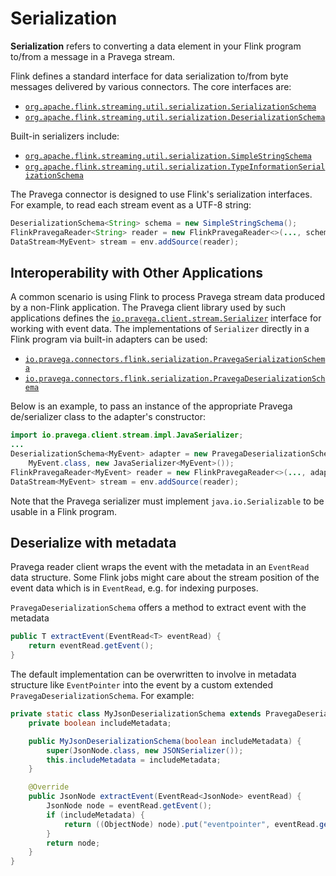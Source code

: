 <!--
Copyright Pravega Authors.

Licensed under the Apache License, Version 2.0 (the "License");
you may not use this file except in compliance with the License.
You may obtain a copy of the License at

    http://www.apache.org/licenses/LICENSE-2.0

Unless required by applicable law or agreed to in writing, software
distributed under the License is distributed on an "AS IS" BASIS,
WITHOUT WARRANTIES OR CONDITIONS OF ANY KIND, either express or implied.
See the License for the specific language governing permissions and
limitations under the License.
-->

# Serialization

**Serialization** refers to converting a data element in your Flink program to/from a message in a Pravega stream.

Flink defines a standard interface for data serialization to/from byte messages delivered by various connectors. The core interfaces are:

- [`org.apache.flink.streaming.util.serialization.SerializationSchema`]( https://ci.apache.org/projects/flink/flink-docs-stable/api/java/org/apache/flink/streaming/util/serialization/SerializationSchema.html)
- [`org.apache.flink.streaming.util.serialization.DeserializationSchema`]( https://ci.apache.org/projects/flink/flink-docs-stable/api/java/org/apache/flink/streaming/util/serialization/DeserializationSchema.html)

Built-in serializers include:

- [`org.apache.flink.streaming.util.serialization.SimpleStringSchema`](https://ci.apache.org/projects/flink/flink-docs-stable/api/java/org/apache/flink/streaming/util/serialization/SimpleStringSchema.html)
- [`org.apache.flink.streaming.util.serialization.TypeInformationSerializationSchema`](https://ci.apache.org/projects/flink/flink-docs-stable/api/java/org/apache/flink/streaming/util/serialization/TypeInformationSerializationSchema.html)

The Pravega connector is designed to use Flink's serialization interfaces. For example, to read each stream event as a UTF-8 string:

```java
DeserializationSchema<String> schema = new SimpleStringSchema();
FlinkPravegaReader<String> reader = new FlinkPravegaReader<>(..., schema);
DataStream<MyEvent> stream = env.addSource(reader);
```

## Interoperability with Other Applications

A common scenario is using Flink to process Pravega stream data produced by a non-Flink application. The Pravega client library used by such applications defines the [`io.pravega.client.stream.Serializer`](http://pravega.io/docs/latest/javadoc/clients/io/pravega/client/stream/Serializer.html) interface for working with event data. The implementations of `Serializer` directly in a Flink program via built-in adapters can be used:

- [`io.pravega.connectors.flink.serialization.PravegaSerializationSchema`](https://github.com/pravega/flink-connectors/blob/master/src/main/java/io/pravega/connectors/flink/serialization/PravegaSerializationSchema.java)
- [`io.pravega.connectors.flink.serialization.PravegaDeserializationSchema`](https://github.com/pravega/flink-connectors/blob/master/src/main/java/io/pravega/connectors/flink/serialization/PravegaDeserializationSchema.java)

Below is an example, to pass an instance of the appropriate Pravega de/serializer class to the adapter's constructor:

```java
import io.pravega.client.stream.impl.JavaSerializer;
...
DeserializationSchema<MyEvent> adapter = new PravegaDeserializationSchema<>(
    MyEvent.class, new JavaSerializer<MyEvent>());
FlinkPravegaReader<MyEvent> reader = new FlinkPravegaReader<>(..., adapter);
DataStream<MyEvent> stream = env.addSource(reader);
```  

Note that the Pravega serializer must implement `java.io.Serializable` to be usable in a Flink program.

## Deserialize with metadata

Pravega reader client wraps the event with the metadata in an `EventRead` data structure. Some Flink jobs might
care about the stream position of the event data which is in `EventRead`, e.g. for indexing purposes.

`PravegaDeserializationSchema` offers a method to extract event with the metadata

```java
public T extractEvent(EventRead<T> eventRead) {
    return eventRead.getEvent();
}
```

The default implementation can be overwritten to involve in metadata structure like `EventPointer` into the event
by a custom extended `PravegaDeserializationSchema`. For example:

```java
private static class MyJsonDeserializationSchema extends PravegaDeserializationSchema<JsonNode> {
    private boolean includeMetadata;

    public MyJsonDeserializationSchema(boolean includeMetadata) {
        super(JsonNode.class, new JSONSerializer());
        this.includeMetadata = includeMetadata;
    }

    @Override
    public JsonNode extractEvent(EventRead<JsonNode> eventRead) {
        JsonNode node = eventRead.getEvent();
        if (includeMetadata) {
            return ((ObjectNode) node).put("eventpointer", eventRead.getEventPointer().toBytes().array());
        }
        return node;
    }
}
```
